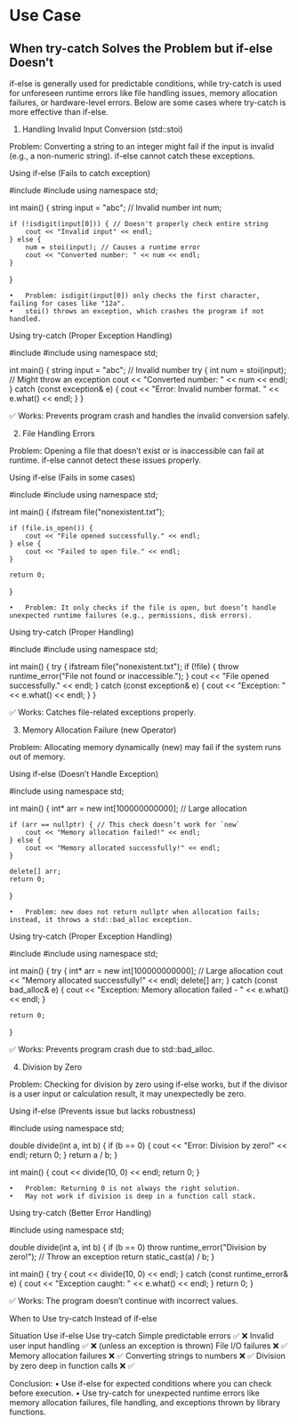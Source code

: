 # Use Case

## When try-catch Solves the Problem but if-else Doesn’t

if-else is generally used for predictable conditions, while try-catch is used for unforeseen runtime errors like file handling issues, memory allocation failures, or hardware-level errors. Below are some cases where try-catch is more effective than if-else.

1. Handling Invalid Input Conversion (std::stoi)

Problem: Converting a string to an integer might fail if the input is invalid (e.g., a non-numeric string). if-else cannot catch these exceptions.

Using if-else (Fails to catch exception)

#include <iostream>
#include <string>
using namespace std;

int main() {
    string input = "abc"; // Invalid number
    int num;

    if (!isdigit(input[0])) { // Doesn't properly check entire string
        cout << "Invalid input" << endl;
    } else {
        num = stoi(input); // Causes a runtime error
        cout << "Converted number: " << num << endl;
    }
}

	•	Problem: isdigit(input[0]) only checks the first character, failing for cases like "12a".
	•	stoi() throws an exception, which crashes the program if not handled.

Using try-catch (Proper Exception Handling)

#include <iostream>
#include <string>
using namespace std;

int main() {
    string input = "abc"; // Invalid number
    try {
        int num = stoi(input); // Might throw an exception
        cout << "Converted number: " << num << endl;
    } catch (const exception& e) {
        cout << "Error: Invalid number format. " << e.what() << endl;
    }
}

✅ Works: Prevents program crash and handles the invalid conversion safely.

2. File Handling Errors

Problem: Opening a file that doesn’t exist or is inaccessible can fail at runtime. if-else cannot detect these issues properly.

Using if-else (Fails in some cases)

#include <iostream>
#include <fstream>
using namespace std;

int main() {
    ifstream file("nonexistent.txt");

    if (file.is_open()) {
        cout << "File opened successfully." << endl;
    } else {
        cout << "Failed to open file." << endl;
    }

    return 0;
}

	•	Problem: It only checks if the file is open, but doesn’t handle unexpected runtime failures (e.g., permissions, disk errors).

Using try-catch (Proper Handling)

#include <iostream>
#include <fstream>
using namespace std;

int main() {
    try {
        ifstream file("nonexistent.txt");
        if (!file) {
            throw runtime_error("File not found or inaccessible.");
        }
        cout << "File opened successfully." << endl;
    } catch (const exception& e) {
        cout << "Exception: " << e.what() << endl;
    }
}

✅ Works: Catches file-related exceptions properly.

3. Memory Allocation Failure (new Operator)

Problem: Allocating memory dynamically (new) may fail if the system runs out of memory.

Using if-else (Doesn’t Handle Exception)

#include <iostream>
using namespace std;

int main() {
    int* arr = new int[100000000000]; // Large allocation

    if (arr == nullptr) { // This check doesn’t work for `new`
        cout << "Memory allocation failed!" << endl;
    } else {
        cout << "Memory allocated successfully!" << endl;
    }

    delete[] arr;
    return 0;
}

	•	Problem: new does not return nullptr when allocation fails; instead, it throws a std::bad_alloc exception.

Using try-catch (Proper Exception Handling)

#include <iostream>
#include <exception>
using namespace std;

int main() {
    try {
        int* arr = new int[100000000000]; // Large allocation
        cout << "Memory allocated successfully!" << endl;
        delete[] arr;
    } catch (const bad_alloc& e) {
        cout << "Exception: Memory allocation failed - " << e.what() << endl;
    }

    return 0;
}

✅ Works: Prevents program crash due to std::bad_alloc.

4. Division by Zero

Problem: Checking for division by zero using if-else works, but if the divisor is a user input or calculation result, it may unexpectedly be zero.

Using if-else (Prevents issue but lacks robustness)

#include <iostream>
using namespace std;

double divide(int a, int b) {
    if (b == 0) {
        cout << "Error: Division by zero!" << endl;
        return 0;
    }
    return a / b;
}

int main() {
    cout << divide(10, 0) << endl;
    return 0;
}

	•	Problem: Returning 0 is not always the right solution.
	•	May not work if division is deep in a function call stack.

Using try-catch (Better Error Handling)

#include <iostream>
using namespace std;

double divide(int a, int b) {
    if (b == 0) throw runtime_error("Division by zero!"); // Throw an exception
    return static_cast<double>(a) / b;
}

int main() {
    try {
        cout << divide(10, 0) << endl;
    } catch (const runtime_error& e) {
        cout << "Exception caught: " << e.what() << endl;
    }
    return 0;
}

✅ Works: The program doesn’t continue with incorrect values.

When to Use try-catch Instead of if-else

Situation	Use if-else	Use try-catch
Simple predictable errors	✅	❌
Invalid user input handling	✅	❌ (unless an exception is thrown)
File I/O failures	❌	✅
Memory allocation failures	❌	✅
Converting strings to numbers	❌	✅
Division by zero deep in function calls	❌	✅

Conclusion:
	•	Use if-else for expected conditions where you can check before execution.
	•	Use try-catch for unexpected runtime errors like memory allocation failures, file handling, and exceptions thrown by library functions.

 